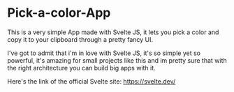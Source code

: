 # Pick-a-color-App
This is a very simple App made with Svelte JS, it lets you pick a color and copy it to your clipboard through a pretty fancy UI.

I've got to admit that i'm in love with Svelte JS, it's so simple yet so powerful, it's amazing for small projects like this and im pretty sure that with the right architecture you can build big apps with it.

Here's the link of the official Svelte site: https://svelte.dev/
